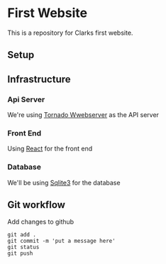 # First Website

This is a repository for Clarks first website.

## Setup

## Infrastructure

### Api Server

We're using [Tornado Wwebserver](https://www.tornadoweb.org/en/stable/) as the API server

### Front End

Using [React](https://create-react-app.dev/) for the front end

### Database

We'll be using [Sqlite3](https://www.sqlite.org/index.html) for the database

## Git workflow

Add changes to github
```
git add .
git commit -m 'put a message here'
git status
git push
```